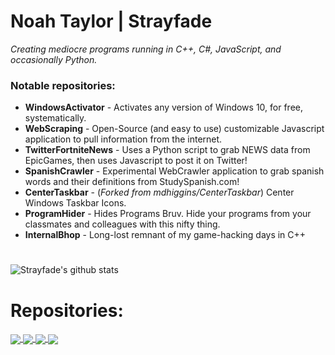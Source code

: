 # Noah Taylor | Strayfade
*Creating mediocre programs running in C++, C#, JavaScript, and occasionally Python.*

### Notable repositories:
 - **WindowsActivator** - Activates any version of Windows 10, for free, systematically.
 - **WebScraping** - Open-Source (and easy to use) customizable Javascript application to pull information from the internet.
 - **TwitterFortniteNews** - Uses a Python script to grab NEWS data from EpicGames, then uses Javascript to post it on Twitter!
 - **SpanishCrawler** - Experimental WebCrawler application to grab spanish words and their definitions from StudySpanish.com!
 - **CenterTaskbar** - (*Forked from mdhiggins/CenterTaskbar*) Center Windows Taskbar Icons.
 - **ProgramHider** - Hides Programs Bruv. Hide your programs from your classmates and colleagues with this nifty thing.
 - **InternalBhop** - Long-lost remnant of my game-hacking days in C++
 # 
![Strayfade's github stats](https://github-readme-stats.vercel.app/api?username=Strayfade&show_icons=true)

# Repositories:

<a href="https://github.com/Strayfade/WindowsActivator">
  <!-- Change the `github-readme-stats.anuraghazra1.vercel.app` to `github-readme-stats.vercel.app`  -->
  <img align="center" src="https://github-readme-stats.vercel.app/api/pin/?username=Strayfade&repo=WindowsActivator" />
</a>
<a href="https://github.com/Strayfade/WebScraping">
  <!-- Change the `github-readme-stats.anuraghazra1.vercel.app` to `github-readme-stats.vercel.app`  -->
  <img align="center" src="https://github-readme-stats.vercel.app/api/pin/?username=Strayfade&repo=WebScraping" />
</a>
<a href="https://github.com/Strayfade/TwitterFortniteNews">
  <!-- Change the `github-readme-stats.anuraghazra1.vercel.app` to `github-readme-stats.vercel.app`  -->
  <img align="center" src="https://github-readme-stats.vercel.app/api/pin/?username=Strayfade&repo=TwitterFortniteNews" />
</a>
<a href="https://github.com/Strayfade/CenterTaskbar">
  <!-- Change the `github-readme-stats.anuraghazra1.vercel.app` to `github-readme-stats.vercel.app`  -->
  <img align="center" src="https://github-readme-stats.vercel.app/api/pin/?username=Strayfade&repo=CenterTaskbar" />
</a>
